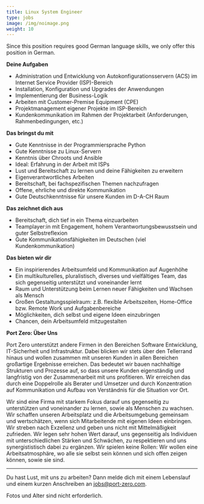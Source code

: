 ```yaml
---
title: Linux System Engineer
type: jobs
image: /img/noimage.png
weight: 10
---
```


Since this position requires good German language skills, we only offer this position in German.


**Deine Aufgaben**

- Administration und Entwicklung von Autokonfigurationsservern (ACS) im Internet Service Provider (ISP)-Bereich
- Installation, Konfiguration und Upgrades der Anwendungen
- Implementierung der Business-Logik
- Arbeiten mit Customer-Premise Equipment (CPE)
- Projektmanagement eigener Projekte im ISP-Bereich
- Kundenkommunikation im Rahmen der Projektarbeit (Anforderungen, Rahmenbedingungen, etc.)


**Das bringst du mit**

- Gute Kenntnisse in der Programmiersprache Python
- Gute Kenntnisse zu Linux-Servern
- Kenntnis über Chroots und Ansible
- Ideal: Erfahrung in der Arbeit mit ISPs
- Lust und Bereitschaft zu lernen und deine Fähigkeiten zu erweitern
- Eigenverantwortliches Arbeiten
- Bereitschaft, bei fachspezifischen Themen nachzufragen
- Offene, ehrliche und direkte Kommunikation
- Gute Deutschkenntnisse für unsere Kunden im D-A-CH Raum


**Das zeichnet dich aus**

- Bereitschaft, dich tief in ein Thema einzuarbeiten
- Teamplayer:in mit Engagement, hohem Verantwortungsbewusstsein und guter Selbstreflexion
- Gute Kommunikationsfähigkeiten im Deutschen (viel Kundenkommunikation)


**Das bieten wir dir**

- Ein inspirierendes Arbeitsumfeld und Kommunikation auf Augenhöhe
- Ein multikulturelles, pluralistisch, diverses und vielfältiges Team, das sich gegenseitig unterstützt und voneinander lernt
- Raum und Unterstützung beim Lernen neuer Fähigkeiten und Wachsen als Mensch
- Großen Gestaltungsspielraum: z.B. flexible Arbeitszeiten, Home-Office bzw. Remote Work und Aufgabenbereiche
- Möglichkeiten, dich selbst und eigene Ideen einzubringen
- Chancen, dein Arbeitsumfeld mitzugestalten


**Port Zero: Über Uns**

Port Zero unterstützt andere Firmen in den Bereichen Software Entwicklung, IT-Sicherheit und
Infrastruktur. Dabei blicken wir stets über den Tellerrand hinaus und wollen zusammen mit unseren
Kunden in allen Bereichen großartige Ergebnisse erreichen. Das bedeutet wir bauen nachhaltige
Strukturen und Prozesse auf, so dass unsere Kunden eigenständig und langfristig von der
Zusammenarbeit mit uns profitieren. Wir erreichen das durch eine Doppelrolle als Berater und
Umsetzer und durch Konzentration auf Kommunikation und Aufbau von Verständnis für die Situation vor
Ort.

Wir sind eine Firma mit starkem Fokus darauf uns gegenseitig zu unterstützen und voneinander zu
lernen, sowie als Menschen zu wachsen. Wir schaffen unseren Arbeitsplatz und die Arbeitsumgebung
gemeinsam und wertschätzen, wenn sich Mitarbeitende mit eigenen Ideen einbringen. Wir streben nach
Exzellenz und geben uns nicht mit Mittelmäßigkeit zufrieden. Wir legen sehr hohen Wert darauf,
uns gegenseitig als Individuen mit unterschiedlichen Stärken und Schwächen, zu respektieren und uns
synergististisch dabei zu ergänzen.
Wir spielen keine Rollen: Wir wollen eine Arbeitsatmosphäre, wo alle sie selbst sein können und sich
offen zeigen können, sowie sie sind.

---
Du hast Lust, mit uns zu arbeiten? Dann melde dich mit einem Lebenslauf und einem kurzen Anschreiben
an jobs@port-zero.com.

Fotos und Alter sind nicht erforderlich.
